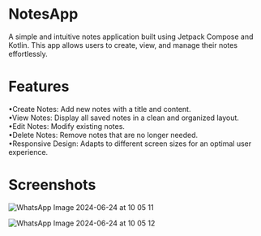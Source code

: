# NotesApp
A simple and intuitive notes application built using Jetpack Compose and Kotlin. This app allows users to create, view, and manage their notes effortlessly.

# Features
•Create Notes: Add new notes with a title and content. <br />
•View Notes: Display all saved notes in a clean and organized layout.<br />
•Edit Notes: Modify existing notes. <br />
•Delete Notes: Remove notes that are no longer needed. <br />
•Responsive Design: Adapts to different screen sizes for an optimal user experience.

# Screenshots
![WhatsApp Image 2024-06-24 at 10 05 11](https://github.com/ssudhanshu488/NotesApp/assets/34166698/25cb6e5d-3b1c-4753-b4b8-c8dbe534a422)

![WhatsApp Image 2024-06-24 at 10 05 12](https://github.com/ssudhanshu488/NotesApp/assets/34166698/2c46a927-6b6c-44b2-b7d0-1f7c31b78f32)
